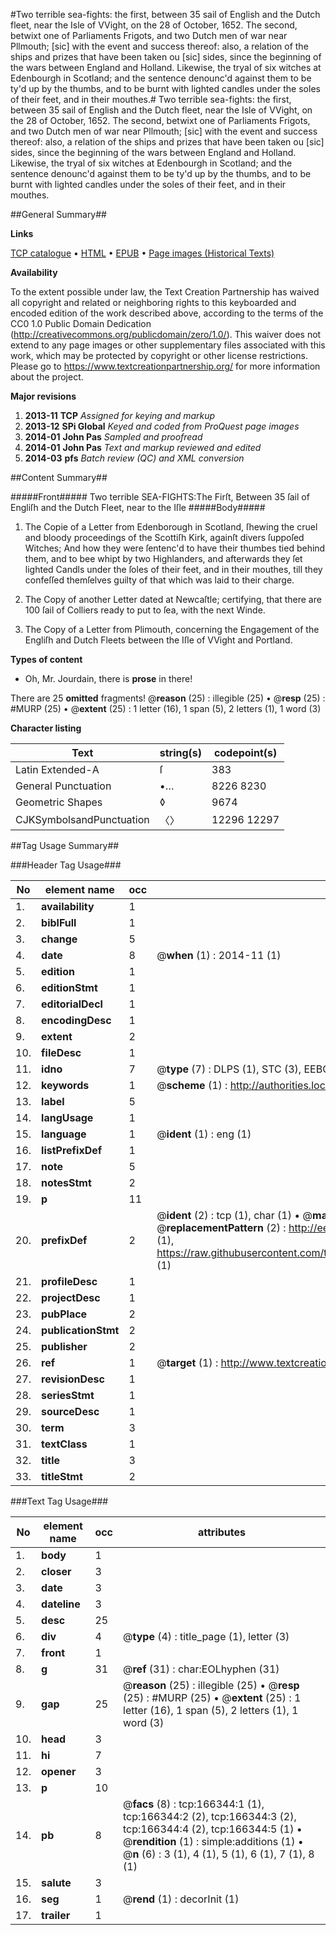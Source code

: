 #Two terrible sea-fights: the first, between 35 sail of English and the Dutch fleet, near the Isle of VVight, on the 28 of October, 1652. The second, betwixt one of Parliaments Frigots, and two Dutch men of war near Pllmouth; [sic] with the event and success thereof: also, a relation of the ships and prizes that have been taken ou [sic] sides, since the beginning of the wars between England and Holland. Likewise, the tryal of six witches at Edenbourgh in Scotland; and the sentence denounc'd against them to be ty'd up by the thumbs, and to be burnt with lighted candles under the soles of their feet, and in their mouthes.#
Two terrible sea-fights: the first, between 35 sail of English and the Dutch fleet, near the Isle of VVight, on the 28 of October, 1652. The second, betwixt one of Parliaments Frigots, and two Dutch men of war near Pllmouth; [sic] with the event and success thereof: also, a relation of the ships and prizes that have been taken ou [sic] sides, since the beginning of the wars between England and Holland. Likewise, the tryal of six witches at Edenbourgh in Scotland; and the sentence denounc'd against them to be ty'd up by the thumbs, and to be burnt with lighted candles under the soles of their feet, and in their mouthes.

##General Summary##

**Links**

[TCP catalogue](http://www.ota.ox.ac.uk/tcp/)  • 
[HTML](http://tei.it.ox.ac.uk/tcp/Texts-HTML/free/A95/A95484.html)  • 
[EPUB](http://tei.it.ox.ac.uk/tcp/Texts-EPUB/free/A95/A95484.epub) • 
[Page images (Historical Texts)](https://historicaltexts.jisc.ac.uk/eebo-99865853e)

**Availability**

To the extent possible under law, the Text Creation Partnership has waived all copyright and related or neighboring rights to this keyboarded and encoded edition of the work described above, according to the terms of the CC0 1.0 Public Domain Dedication (http://creativecommons.org/publicdomain/zero/1.0/). This waiver does not extend to any page images or other supplementary files associated with this work, which may be protected by copyright or other license restrictions. Please go to https://www.textcreationpartnership.org/ for more information about the project.

**Major revisions**

1. __2013-11__ __TCP__ *Assigned for keying and markup*
1. __2013-12__ __SPi Global__ *Keyed and coded from ProQuest page images*
1. __2014-01__ __John Pas__ *Sampled and proofread*
1. __2014-01__ __John Pas__ *Text and markup reviewed and edited*
1. __2014-03__ __pfs__ *Batch review (QC) and XML conversion*

##Content Summary##

#####Front#####
Two terrible SEA-FIGHTS:The Firſt, Between 35 ſail of Engliſh and the Dutch Fleet, near to the Iſle 
#####Body#####

1. The Copie of a Letter from Edenborough in Scotland, ſhewing the cruel and bloody proceedings of the Scottiſh Kirk, againſt divers ſuppoſed Witches; And how they were ſentenc'd to have their thumbes tied behind them, and to bee whipt by two Highlanders, and afterwards they ſet lighted Candls under the ſoles of their feet, and in their mouthes, till they confeſſed themſelves guilty of that which was laid to their charge.

1. The Copy of another Letter dated at Newcaſtle; certifying, that there are 100 ſail of Colliers ready to put to ſea, with the next Winde.

1. The Copy of a Letter from Plimouth, concerning the Engagement of the Engliſh and Dutch Fleets between the Iſle of VVight and Portland.

**Types of content**

  * Oh, Mr. Jourdain, there is **prose** in there!

There are 25 **omitted** fragments! 
 @__reason__ (25) : illegible (25)  •  @__resp__ (25) : #MURP (25)  •  @__extent__ (25) : 1 letter (16), 1 span (5), 2 letters (1), 1 word (3)

**Character listing**


|Text|string(s)|codepoint(s)|
|---|---|---|
|Latin Extended-A|ſ|383|
|General Punctuation|•…|8226 8230|
|Geometric Shapes|◊|9674|
|CJKSymbolsandPunctuation|〈〉|12296 12297|

##Tag Usage Summary##

###Header Tag Usage###

|No|element name|occ|attributes|
|---|---|---|---|
|1.|__availability__|1||
|2.|__biblFull__|1||
|3.|__change__|5||
|4.|__date__|8| @__when__ (1) : 2014-11 (1)|
|5.|__edition__|1||
|6.|__editionStmt__|1||
|7.|__editorialDecl__|1||
|8.|__encodingDesc__|1||
|9.|__extent__|2||
|10.|__fileDesc__|1||
|11.|__idno__|7| @__type__ (7) : DLPS (1), STC (3), EEBO-CITATION (1), PROQUEST (1), VID (1)|
|12.|__keywords__|1| @__scheme__ (1) : http://authorities.loc.gov/ (1)|
|13.|__label__|5||
|14.|__langUsage__|1||
|15.|__language__|1| @__ident__ (1) : eng (1)|
|16.|__listPrefixDef__|1||
|17.|__note__|5||
|18.|__notesStmt__|2||
|19.|__p__|11||
|20.|__prefixDef__|2| @__ident__ (2) : tcp (1), char (1)  •  @__matchPattern__ (2) : ([0-9\-]+):([0-9IVX]+) (1), (.+) (1)  •  @__replacementPattern__ (2) : http://eebo.chadwyck.com/downloadtiff?vid=$1&page=$2 (1), https://raw.githubusercontent.com/textcreationpartnership/Texts/master/tcpchars.xml#$1 (1)|
|21.|__profileDesc__|1||
|22.|__projectDesc__|1||
|23.|__pubPlace__|2||
|24.|__publicationStmt__|2||
|25.|__publisher__|2||
|26.|__ref__|1| @__target__ (1) : http://www.textcreationpartnership.org/docs/. (1)|
|27.|__revisionDesc__|1||
|28.|__seriesStmt__|1||
|29.|__sourceDesc__|1||
|30.|__term__|3||
|31.|__textClass__|1||
|32.|__title__|3||
|33.|__titleStmt__|2||


###Text Tag Usage###

|No|element name|occ|attributes|
|---|---|---|---|
|1.|__body__|1||
|2.|__closer__|3||
|3.|__date__|3||
|4.|__dateline__|3||
|5.|__desc__|25||
|6.|__div__|4| @__type__ (4) : title_page (1), letter (3)|
|7.|__front__|1||
|8.|__g__|31| @__ref__ (31) : char:EOLhyphen (31)|
|9.|__gap__|25| @__reason__ (25) : illegible (25)  •  @__resp__ (25) : #MURP (25)  •  @__extent__ (25) : 1 letter (16), 1 span (5), 2 letters (1), 1 word (3)|
|10.|__head__|3||
|11.|__hi__|7||
|12.|__opener__|3||
|13.|__p__|10||
|14.|__pb__|8| @__facs__ (8) : tcp:166344:1 (1), tcp:166344:2 (2), tcp:166344:3 (2), tcp:166344:4 (2), tcp:166344:5 (1)  •  @__rendition__ (1) : simple:additions (1)  •  @__n__ (6) : 3 (1), 4 (1), 5 (1), 6 (1), 7 (1), 8 (1)|
|15.|__salute__|3||
|16.|__seg__|1| @__rend__ (1) : decorInit (1)|
|17.|__trailer__|1||
